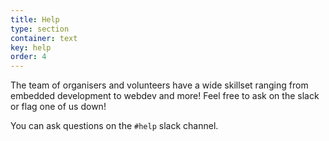 ```yaml
---
title: Help
type: section
container: text
key: help
order: 4
---
```


The team of organisers and volunteers have a wide skillset ranging from embedded
development to webdev and more! Feel free to ask on the slack or flag one of us
down!

You can ask questions on the `#help` slack channel.

